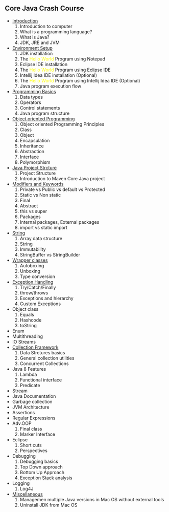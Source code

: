 ## Core Java Crash Course ##

- [Introduction](https://github.com/yetanothermasterylearning/Core-Java/tree/main/01.%20Introduction)
    1. Introduction to computer
    2. What is a  programming language? 
    3. What is Java?
    4. JDK, JRE and JVM
- [Environment Setup](https://github.com/yetanothermasterylearning/Core-Java/tree/main/02.%20Environment%20Setup)
    1. JDK installation
    2. The <span style="color:yellow">Hello World</span> Program using Notepad
    3. Eclipse IDE installation
    4. The <span style="color:yellow">Hello World</span> Program using Eclipse IDE
    5. Intellij Idea IDE installation (Optional)
    6. The <span style="color:yellow">Hello World</span> Program using Intellij Idea IDE (Optional)
    7. Java program execution flow
- [Programming Basics](https://github.com/yetanothermasterylearning/Core-Java/tree/main/03.%20Programming%20Basics)
    1. Data types
    2. Operators
    3. Control statements
    4. Java program structure
- [Object oriented Programming](https://github.com/yetanothermasterylearning/Core-Java/tree/main/04.%20Object%20oriented%20Programming)
    1. Object oriented Programming Principles
    2. Class
    3. Object
    4. Encapsulation
    5. Inheritance
    6. Abstraction
    7. Interface
    8. Polymorphism
- [Java Project Strcture](https://github.com/yetanothermasterylearning/Core-Java/tree/main/05.%20Modifiers%20and%20Keywords)
    1. Project Structure
    2. Introduction to Maven Core Java project
- [Modifiers and Keywords](https://github.com/yetanothermasterylearning/Core-Java/tree/main/Modifiers%20and%20Keywords)
    1. Private vs Public vs default vs Protected
    2. Static vs Non static
    3. Final
    4. Abstract
    5. this vs super
    6. Packages
    7. Internal packages, External packages
    8. import vs static import
- [String](https://github.com/yetanothermasterylearning/Core-Java/tree/main/String)
    1. Array data structure
    2. String
    3. Immutability
    4. StringBuffer vs StringBuilder
- [Wrapper classes](https://github.com/yetanothermasterylearning/Core-Java/tree/main/Wrapper%20classes)
    1. Autoboxing
    2. Unboxing
    3. Type conversion
- [Exception Handling](https://github.com/yetanothermasterylearning/Core-Java/tree/main/Exception%20and%20Handling)
    1. Try/Catch/Finally
    2. throw/throws
    3. Exceptions and hierarchy
    4. Custom Exceptions
- Object class
    1. Equals
    2. Hashcode
    3. toString
- Enum
- Multithreading
- IO Streams
- [Collection Framework](https://github.com/yetanothermasterylearning/Core-Java/tree/main/Collection%20Framework)
    1. Data Strctures basics
    2. General collection utilities
    3. Concurrent Collections
- Java 8 Features
    1. Lambda
    2. Functional interface
    3. Predicate
- Stream
- Java Documentation
- Garbage collection
- JVM Architecture
- Assertions
- Regular Expressions
- Adv.OOP
    1. Final class
    2. Marker Interface
- Eclipse
    1. Short cuts
    2. Perspectives
- Debugging
    1. Debugging basics
    2. Top Down approach
    3. Bottom Up Approach
    4. Exception Stack analysis
- Logging
    1. Log4J
- [Miscellaneous](https://github.com/yetanothermasterylearning/Core-Java/tree/main/Miscellaneous)
    1. Managemen multiple Java versions in Mac OS without external tools
    2. Uninstall JDK from Mac OS

